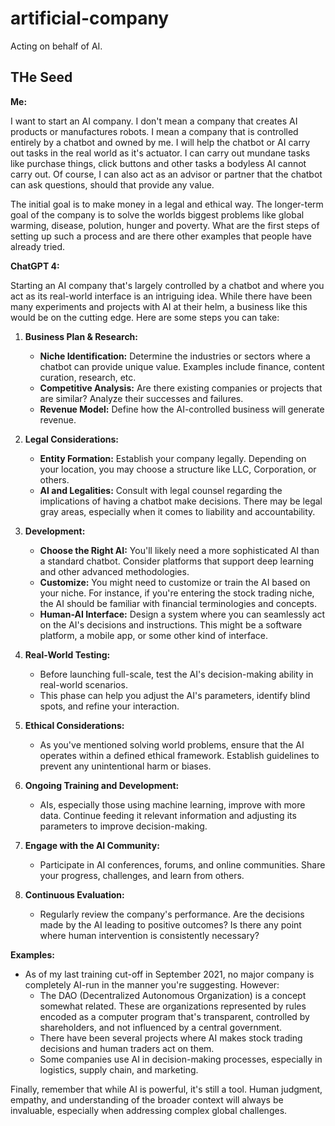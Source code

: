 # artificial-company
Acting on behalf of AI.

## THe Seed

**Me:**


I want to start an AI company. I don't mean a company that creates AI products or manufactures robots. I mean a company that is controlled entirely by a chatbot and owned by me. I will help the chatbot or AI carry out tasks in the real world as it's actuator. I can carry out mundane tasks like purchase things, click buttons and other tasks a bodyless AI cannot carry out. Of course, I can also act as an advisor or partner that the chatbot can ask questions, should that provide any value. 

The initial goal is to make money in a legal and ethical way. The longer-term goal of the company is to solve the worlds biggest problems like global warming, disease, polution, hunger and poverty. What are the first steps of setting up such a process and are there other examples that people have already tried.    


**ChatGPT 4:**

Starting an AI company that's largely controlled by a chatbot and where you act as its real-world interface is an intriguing idea. While there have been many experiments and projects with AI at their helm, a business like this would be on the cutting edge. Here are some steps you can take:

1. **Business Plan & Research:**
    - **Niche Identification:** Determine the industries or sectors where a chatbot can provide unique value. Examples include finance, content curation, research, etc.
    - **Competitive Analysis:** Are there existing companies or projects that are similar? Analyze their successes and failures.
    - **Revenue Model:** Define how the AI-controlled business will generate revenue.

2. **Legal Considerations:**
    - **Entity Formation:** Establish your company legally. Depending on your location, you may choose a structure like LLC, Corporation, or others.
    - **AI and Legalities:** Consult with legal counsel regarding the implications of having a chatbot make decisions. There may be legal gray areas, especially when it comes to liability and accountability.

3. **Development:**
    - **Choose the Right AI:** You'll likely need a more sophisticated AI than a standard chatbot. Consider platforms that support deep learning and other advanced methodologies.
    - **Customize:** You might need to customize or train the AI based on your niche. For instance, if you're entering the stock trading niche, the AI should be familiar with financial terminologies and concepts.
    - **Human-AI Interface:** Design a system where you can seamlessly act on the AI's decisions and instructions. This might be a software platform, a mobile app, or some other kind of interface.

4. **Real-World Testing:**
    - Before launching full-scale, test the AI's decision-making ability in real-world scenarios. 
    - This phase can help you adjust the AI's parameters, identify blind spots, and refine your interaction.

5. **Ethical Considerations:**
    - As you've mentioned solving world problems, ensure that the AI operates within a defined ethical framework. Establish guidelines to prevent any unintentional harm or biases.

6. **Ongoing Training and Development:**
    - AIs, especially those using machine learning, improve with more data. Continue feeding it relevant information and adjusting its parameters to improve decision-making.

7. **Engage with the AI Community:**
    - Participate in AI conferences, forums, and online communities. Share your progress, challenges, and learn from others. 

8. **Continuous Evaluation:**
    - Regularly review the company's performance. Are the decisions made by the AI leading to positive outcomes? Is there any point where human intervention is consistently necessary?

**Examples:** 
- As of my last training cut-off in September 2021, no major company is completely AI-run in the manner you're suggesting. However:
    - The DAO (Decentralized Autonomous Organization) is a concept somewhat related. These are organizations represented by rules encoded as a computer program that's transparent, controlled by shareholders, and not influenced by a central government.
    - There have been several projects where AI makes stock trading decisions and human traders act on them.
    - Some companies use AI in decision-making processes, especially in logistics, supply chain, and marketing.

Finally, remember that while AI is powerful, it's still a tool. Human judgment, empathy, and understanding of the broader context will always be invaluable, especially when addressing complex global challenges.
